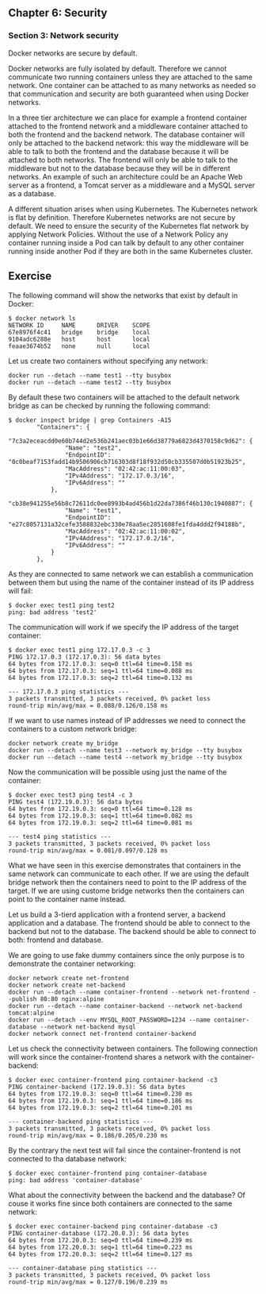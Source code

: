## Chapter 6: Security

### Section 3: Network security

Docker networks are secure by default.

Docker networks are fully isolated by default. Therefore we cannot communicate two running containers unless they are attached to the same network.
One container can be attached to as many networks as needed so that communication and security are both guaranteed when using Docker networks.

In a three tier architecture we can place for example a frontend container attached to the frontend network and a middleware container attached to both the frontend and the backend network.
The database container will only be attached to the backend network: this way the middleware will be able to talk to both the frontend and the database because it will be attached to both networks.
The frontend will only be able to talk to the middleware but not to the database because they will be in different networks. 
An example of such an architecture could be an Apache Web server as a frontend, a Tomcat server as a middleware and a MySQL server as a database.

A different situation arises when using Kubernetes. 
The Kubernetes network is flat by definition. Therefore Kubernetes networks are not secure by default.
We need to ensure the security of the Kubernetes flat network by applying Network Policies. 
Without the use of a Network Policy any container running inside a Pod can talk by default to any other container running inside another Pod if they are both in the same Kubernetes cluster.

## Exercise

The following command will show the networks that exist by default in Docker:
```
$ docker network ls
NETWORK ID     NAME      DRIVER    SCOPE
67e8976f4c41   bridge    bridge    local
9104adc6288e   host      host      local
feaae3674b52   none      null      local
```

Let us create two containers without specifying any network:
```
docker run --detach --name test1 --tty busybox
docker run --detach --name test2 --tty busybox
```

By default these two containers will be attached to the default network bridge as can be checked by running the following command:
```
$ docker inspect bridge | grep Containers -A15
        "Containers": {
            "7c3a2eceacdd0e60b744d2e536b241aec03b1e66d38779a6823d4370158c9d62": {
                "Name": "test2",
                "EndpointID": "0c0beaf7153fadd14b9506906cb716303d8f18f932d50cb335507d0b51923b25",
                "MacAddress": "02:42:ac:11:00:03",
                "IPv4Address": "172.17.0.3/16",
                "IPv6Address": ""
            },
            "cb38e941255e56b8c72611dc0ee8993b4ad456b1d22da7386f46b130c1940887": {
                "Name": "test1",
                "EndpointID": "e27c8057131a32cefe3588832ebc330e78aa5ec2851608fe1fda4ddd2f94188b",
                "MacAddress": "02:42:ac:11:00:02",
                "IPv4Address": "172.17.0.2/16",
                "IPv6Address": ""
            }
        },
```

As they are connected to same network we can establish a communication between them but using the name of the container instead of its IP address will fail:
```
$ docker exec test1 ping test2
ping: bad address 'test2'
```

The communication will work if we specify the IP address of the target container:
```
$ docker exec test1 ping 172.17.0.3 -c 3
PING 172.17.0.3 (172.17.0.3): 56 data bytes
64 bytes from 172.17.0.3: seq=0 ttl=64 time=0.158 ms
64 bytes from 172.17.0.3: seq=1 ttl=64 time=0.088 ms
64 bytes from 172.17.0.3: seq=2 ttl=64 time=0.132 ms

--- 172.17.0.3 ping statistics ---
3 packets transmitted, 3 packets received, 0% packet loss
round-trip min/avg/max = 0.088/0.126/0.158 ms
```

If we want to use names instead of IP addresses we need to connect the containers to a custom network bridge:
```
docker network create my_bridge
docker run --detach --name test3 --network my_bridge --tty busybox
docker run --detach --name test4 --network my_bridge --tty busybox
```
Now the communication will be possible using just the name of the container:
```
$ docker exec test3 ping test4 -c 3
PING test4 (172.19.0.3): 56 data bytes
64 bytes from 172.19.0.3: seq=0 ttl=64 time=0.128 ms
64 bytes from 172.19.0.3: seq=1 ttl=64 time=0.082 ms
64 bytes from 172.19.0.3: seq=2 ttl=64 time=0.081 ms

--- test4 ping statistics ---
3 packets transmitted, 3 packets received, 0% packet loss
round-trip min/avg/max = 0.081/0.097/0.128 ms
```
What we have seen in this exercise demonstrates that containers in the same network can communicate to each other. 
If we are using the default bridge network then the containers need to point to the IP address of the target.
If we are using custome bridge networks then the containers can point to the container name instead.

Let us build a 3-tierd application with a frontend server, a backend application and a database. 
The frontend should be able to connect to the backend but not to the database.
The backend should be able to connect to both: frontend and database.

We are going to use fake dummy containers since the only purpose is to demonstrate the container networking:
```
docker network create net-frontend
docker network create net-backend
docker run --detach --name container-frontend --network net-frontend --publish 80:80 nginx:alpine
docker run --detach --name container-backend --network net-backend tomcat:alpine
docker run --detach --env MYSQL_ROOT_PASSWORD=1234 --name container-database --network net-backend mysql
docker network connect net-frontend container-backend
```
Let us check the connectivity between containers. The following connection will work since the container-frontend shares a network with the container-backend:
```
$ docker exec container-frontend ping container-backend -c3
PING container-backend (172.19.0.3): 56 data bytes
64 bytes from 172.19.0.3: seq=0 ttl=64 time=0.230 ms
64 bytes from 172.19.0.3: seq=1 ttl=64 time=0.186 ms
64 bytes from 172.19.0.3: seq=2 ttl=64 time=0.201 ms

--- container-backend ping statistics ---
3 packets transmitted, 3 packets received, 0% packet loss
round-trip min/avg/max = 0.186/0.205/0.230 ms
```
By the contrary the next test will fail since the container-frontend is not connected to tha database network:
```
$ docker exec container-frontend ping container-database
ping: bad address 'container-database'
```
What about the connectivity between the backend and the database?
Of couse it works fine since both containers are connected to the same network:
```
$ docker exec container-backend ping container-database -c3
PING container-database (172.20.0.3): 56 data bytes
64 bytes from 172.20.0.3: seq=0 ttl=64 time=0.239 ms
64 bytes from 172.20.0.3: seq=1 ttl=64 time=0.223 ms
64 bytes from 172.20.0.3: seq=2 ttl=64 time=0.127 ms

--- container-database ping statistics ---
3 packets transmitted, 3 packets received, 0% packet loss
round-trip min/avg/max = 0.127/0.196/0.239 ms
```

